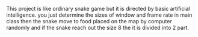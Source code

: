 This project is like ordinary snake game but it is directed by basic artificial intelligence. you just determine the sizes of window and frame rate in main class then the snake move to food placed on the map by computer randomly and if the snake reach out the size 8 the it is divided into 2 part.
